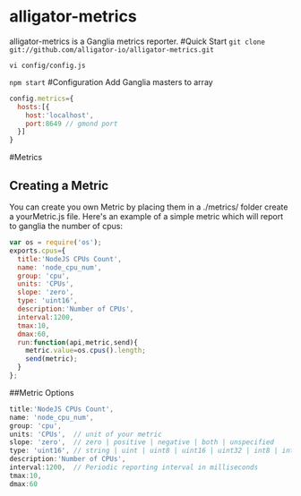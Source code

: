alligator-metrics
=================
alligator-metrics is a Ganglia metrics reporter.
#Quick Start
`git clone git://github.com/alligator-io/alligator-metrics.git`

`vi config/config.js`

`npm start`
#Configuration
Add Ganglia masters to array 
```javascript
config.metrics={
  hosts:[{
    host:'localhost',
    port:8649 // gmond port
  }]
}
```
#Metrics

## Creating a Metric
You can create you own Metric by placing them in a ./metrics/ folder
create a yourMetric.js file.
Here's an example of a simple metric which will report to ganglia the number of cpus:
```javascript
var os = require('os');
exports.cpus={
  title:'NodeJS CPUs Count',
  name: 'node_cpu_num',
  group: 'cpu',
  units: 'CPUs',
  slope: 'zero',
  type: 'uint16',
  description:'Number of CPUs',
  interval:1200,
  tmax:10,
  dmax:60,
  run:function(api,metric,send){
    metric.value=os.cpus().length;
    send(metric);
  }
};
```
##Metric Options
```javascript
title:'NodeJS CPUs Count',
name: 'node_cpu_num',
group: 'cpu',
units: 'CPUs',  // unit of your metric
slope: 'zero',  // zero | positive | negative | both | unspecified
type: 'uint16', // string | uint | uint8 | uint16 | uint32 | int8 | int16 | int32 | float | double
description:'Number of CPUs',
interval:1200,  // Periodic reporting interval in milliseconds
tmax:10,
dmax:60
```